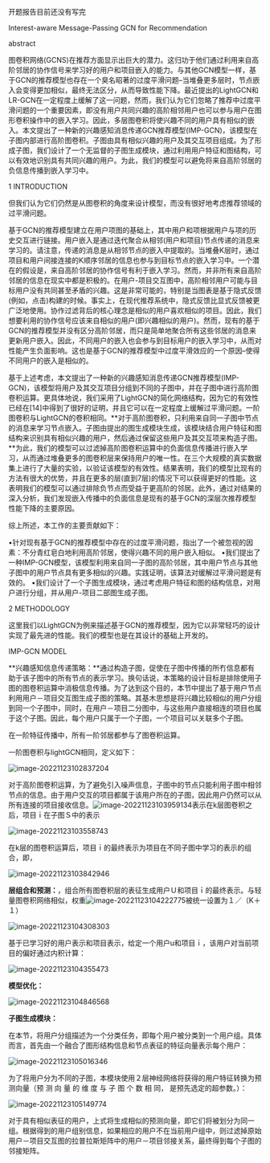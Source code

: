 开题报告目前还没有写完

Interest-aware Message-Passing GCN for Recommendation

abstract

图卷积网络(GCNS)在推荐方面显示出巨大的潜力。这归功于他们通过利用来自高阶邻居的协作信号来学习好的用户和项目嵌入的能力。与其他GCN模型一样，基于GCN的推荐模型也存在一个臭名昭著的过度平滑问题–当堆叠更多层时，节点嵌入会变得更加相似，最终无法区分，从而导致性能下降。最近提出的LightGCN和LR-GCN在一定程度上缓解了这一问题，然而，我们认为它们忽略了推荐中过度平滑问题的一个重要因素，即没有用户共同兴趣的高阶相邻用户也可以参与用户在图形卷积操作中的嵌入学习。因此，多层图卷积将使兴趣不同的用户具有相似的嵌入。本文提出了一种新的兴趣感知消息传递GCN推荐模型(IMP-GCN)，该模型在子图内部进行高阶图卷积。子图由具有相似兴趣的用户及其交互项目组成。为了形成子图，我们设计了一个无监督的子图生成模块，通过利用用户特征和图结构，可以有效地识别具有共同兴趣的用户。为此，我们的模型可以避免将来自高阶邻居的负信息传播到嵌入学习中。

1 INTRODUCTION

但我们认为它们仍然是从图卷积的角度来设计模型，而没有很好地考虑推荐领域的过平滑问题。

基于GCN的推荐模型建立在用户项图的基础上，其中用户和项根据用户与项的历史交互进行链接。用户嵌入是通过迭代聚合从相邻(用户和项目)节点传递的消息来学习的。请注意，传递的消息是从相邻节点的嵌入中提取的。当堆叠K层时，通过项目和用户间接连接的K顺序邻居的信息也参与到目标节点的嵌入学习中。一个潜在的假设是，来自高阶邻居的协作信号有利于嵌入学习。然而，并非所有来自高阶邻居的信息在现实中都是积极的。在用户-项目交互图中，高阶相邻用户可能与目标用户没有共同甚至矛盾的兴趣。这是非常可能的，特别是当图表是基于隐式反馈(例如，点击)构建的时候。事实上，在现代推荐系统中，隐式反馈比显式反馈被更广泛地使用。协作过滤背后的核心理念是相似的用户喜欢相似的项目。因此，我们想要利用的协作信号应该来自相似的用户(即兴趣相似的用户)。然而，现有的基于GCN的推荐模型并没有区分高阶邻居，而只是简单地聚合所有这些邻居的消息来更新用户嵌入。因此，不同用户的嵌入也会参与到目标用户的嵌入学习中，从而对性能产生负面影响。这也是基于GCN的推荐模型中过度平滑效应的一个原因–使得不同用户的嵌入是相似的。

基于上述考虑，本文提出了一种新的兴趣感知消息传递GCN推荐模型(IMP-GCN)，该模型将用户及其交互项目分组到不同的子图中，并在子图中进行高阶图卷积运算。更具体地说，我们采用了LightGCN的简化网络结构，因为它的有效性已经在[14]中得到了很好的证明，并且它可以在一定程度上缓解过平滑问题。一阶图卷积与LightGCN的卷积相同。**对于高阶图卷积，只利用来自同一子图中节点的消息来学习节点嵌入。子图由提出的图生成模块生成，该模块结合用户特征和图结构来识别具有相似兴趣的用户，然后通过保留这些用户及其交互项来构造子图。**为此，我们的模型可以过滤掉高阶图卷积运算中的负面信息传播进行嵌入学习，从而通过堆叠更多的图卷积层来保持用户的唯一性。在三个大规模的真实数据集上进行了大量的实验，以验证该模型的有效性。结果表明，我们的模型比现有的方法有很大的优势，并且在更多的层(直到7层)的情况下可以获得更好的性能。这表明我们的模型可以通过排除负节点而受益于更高阶的邻居。此外，通过对结果的深入分析，我们发现嵌入传播中的负面信息是现有的基于GCN的深层次推荐模型性能下降的主要原因。

综上所述，本工作的主要贡献如下：

•针对现有基于GCN的推荐模型中存在的过度平滑问题，指出了一个被忽视的因素：不分青红皂白地利用高阶邻居，使得兴趣不同的用户嵌入相似。
•我们提出了一种IMP-GCN模型，该模型利用来自同一子图的高阶邻居，其中用户节点与其他子图中的用户节点具有更多相似的兴趣。实践证明，该算法对缓解过平滑问题是有效的。
•我们设计了一个子图生成模块，通过考虑用户特征和图的结构信息，对用户进行分组，并从用户-项目二部图生成子图。

2 METHODOLOGY

这里我们以LightGCN为例来描述基于GCN的推荐模型，因为它以非常轻巧的设计实现了最先进的性能。我们的模型也是在其设计的基础上开发的。

IMP-GCN MODEL

**兴趣感知信息传递策略：**通过构造子图，促使在子图中传播的所冇信息都有助于该子图中的所有节点的表示学习。换句话说，本策略的设计目标是排除使用子图的图卷积运算中消极信息传播。为了达到这个目的，本节中提出了基于用户节点利用用户－项目交互图生成子图的策略。其基木思想是将兴趣比较相似的用户分组到同一个子图中，同时，在用户－项目二分图中，与这些用户直接相连的项目也属于这个子图。因此，每个用户只属于一个子图，一个项目可以关联多个子图。

在一阶特征传播中，所有一阶邻居都参与了图卷积运算。

一阶图卷积与lightGCN相同，定义如下：

![image-20221123102837204](https://gitee.com/ning13445/picture/raw/master/1/image-20221123102837204.png)

对于高阶图卷积运算，为了避免引入噪声信息，子图中的节点只能利用子图中相邻节点的信息。由于用户交互的项目都属于该用户所在的子图，因此用户仍然可以从所有连接的项目接收信息。![image-20221123103959134](https://gitee.com/ning13445/picture/raw/master/1/image-20221123103959134.png)表示在k层图卷积之后，项目ｉ在子图Ｓ中的表示

![image-20221123103558743](https://gitee.com/ning13445/picture/raw/master/1/image-20221123103558743.png)

在k层的图卷积运算后，项目ｉ的最终表示为项目在不同子图中学习的表示的组合，即，

![image-20221123103842946](https://gitee.com/ning13445/picture/raw/master/1/image-20221123103842946.png)

**层组合和预测：**，组合所有图卷积层的表征生成用户Ｕ和项目ｉ的最终表示。与轻量图卷积网络相似，权重![image-20221123104222775](https://gitee.com/ning13445/picture/raw/master/1/image-20221123104222775.png)被统一设置为１／（K＋１）

![image-20221123104308303](https://gitee.com/ning13445/picture/raw/master/1/image-20221123104308303.png)

基于已学习好的用户表示和项目表示，给定一个用户u和项目ｉ，该用户对当前项目的偏好通过内积计算：

![image-20221123104355473](https://gitee.com/ning13445/picture/raw/master/1/image-20221123104355473.png)

**模型优化：** 

![image-20221123104846568](https://gitee.com/ning13445/picture/raw/master/1/image-20221123104846568.png)



**子图生成模块：**

在本节，将用户分组描述为一个分类任务，即每个用户被分类到一个用户组。具体而言，首先由一个融合了图形结构信息和节点表征的特征向量表示每个用户：

![image-20221123105016346](https://gitee.com/ning13445/picture/raw/master/1/image-20221123105016346.png)

为了将用户分为不同的子图，本模块使用２层神经网络将获得的用户特征转换为预测向量（预 测 向 量 的 维 度 与 子 图 个 数 相 同， 是预先选定的超参数。）：

![image-20221123105149774](https://gitee.com/ning13445/picture/raw/master/1/image-20221123105149774.png)

对于具有相似表征的用户，上式将生成相似的预测向量，即它们将被划分为同一组。根据得到的用户组别信息，如果相应的用户不在当前用户组中，则过滤掉原始用户－项目交互图的拉普拉斯矩阵中的用户－项目邻接关系，最终得到每个子图的邻接矩阵。

